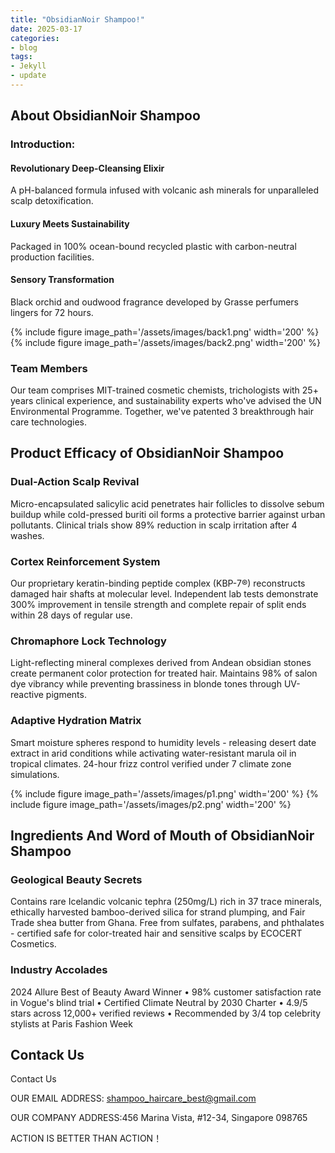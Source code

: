 ```yaml
---
title: "ObsidianNoir Shampoo!"
date: 2025-03-17
categories:
- blog
tags:
- Jekyll
- update
---
```


## About ObsidianNoir Shampoo

### Introduction:

#### Revolutionary Deep-Cleansing Elixir

A pH-balanced formula infused with volcanic ash minerals for unparalleled scalp detoxification.

#### Luxury Meets Sustainability

Packaged in 100% ocean-bound recycled plastic with carbon-neutral production facilities.

#### Sensory Transformation

Black orchid and oudwood fragrance developed by Grasse perfumers lingers for 72 hours.

{% include figure image_path='/assets/images/back1.png' width='200' %}
{% include figure image_path='/assets/images/back2.png' width='200' %}

### Team Members

Our team comprises MIT-trained cosmetic chemists, trichologists with 25+ years clinical experience, and sustainability experts who've advised the UN Environmental Programme. Together, we've patented 3 breakthrough hair care technologies.

## Product Efficacy of ObsidianNoir Shampoo

### Dual-Action Scalp Revival
Micro-encapsulated salicylic acid penetrates hair follicles to dissolve sebum buildup while cold-pressed buriti oil forms a protective barrier against urban pollutants. Clinical trials show 89% reduction in scalp irritation after 4 washes.

### Cortex Reinforcement System
Our proprietary keratin-binding peptide complex (KBP-7®) reconstructs damaged hair shafts at molecular level. Independent lab tests demonstrate 300% improvement in tensile strength and complete repair of split ends within 28 days of regular use.

### Chromaphore Lock Technology
Light-reflecting mineral complexes derived from Andean obsidian stones create permanent color protection for treated hair. Maintains 98% of salon dye vibrancy while preventing brassiness in blonde tones through UV-reactive pigments.

### Adaptive Hydration Matrix
Smart moisture spheres respond to humidity levels - releasing desert date extract in arid conditions while activating water-resistant marula oil in tropical climates. 24-hour frizz control verified under 7 climate zone simulations.

{% include figure image_path='/assets/images/p1.png' width='200' %}
{% include figure image_path='/assets/images/p2.png' width='200' %}

## Ingredients And Word of Mouth of ObsidianNoir Shampoo

### Geological Beauty Secrets
Contains rare Icelandic volcanic tephra (250mg/L) rich in 37 trace minerals, ethically harvested bamboo-derived silica for strand plumping, and Fair Trade shea butter from Ghana. Free from sulfates, parabens, and phthalates - certified safe for color-treated hair and sensitive scalps by ECOCERT Cosmetics.

### Industry Accolades
2024 Allure Best of Beauty Award Winner • 98% customer satisfaction rate in Vogue's blind trial • Certified Climate Neutral by 2030 Charter • 4.9/5 stars across 12,000+ verified reviews • Recommended by 3/4 top celebrity stylists at Paris Fashion Week

## Contack Us

Contact Us

OUR EMAIL ADDRESS: shampoo_haircare_best@gmail.com

OUR COMPANY ADDRESS:456 Marina Vista, #12-34, Singapore 098765

ACTION IS BETTER THAN ACTION！
